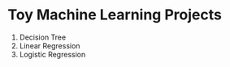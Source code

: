 # Toy Machine Learning Projects 
  
 1. Decision Tree
 2. Linear Regression
 3. Logistic Regression
